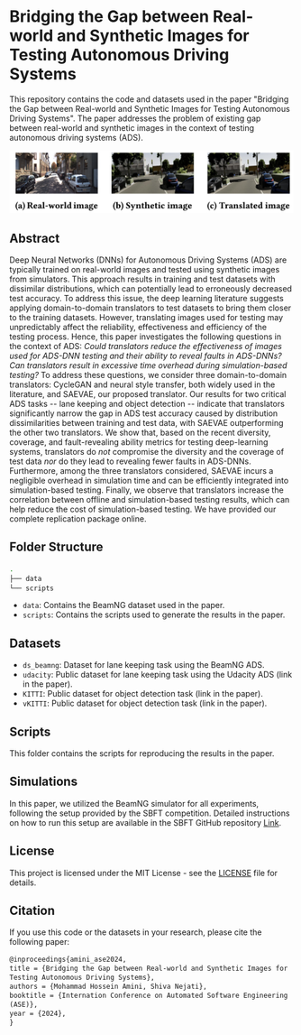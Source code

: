 # Bridging the Gap between Real-world and Synthetic Images for Testing Autonomous Driving Systems

This repository contains the code and datasets used in the paper "Bridging the Gap between Real-world and Synthetic Images for Testing Autonomous Driving Systems". The paper addresses the problem of existing gap between real-world and synthetic images in the context of testing autonomous driving systems (ADS).

<img src="fig.png" width="900">

## Abstract

Deep Neural Networks (DNNs) for Autonomous Driving Systems (ADS) are typically trained on real-world images and tested using synthetic images from simulators. This approach results in training and test datasets with dissimilar distributions, which can potentially lead to erroneously decreased test accuracy. To address this issue, the deep learning literature suggests applying domain-to-domain translators to test datasets to bring them closer to the training datasets. However, translating images used for testing may unpredictably affect the reliability, effectiveness and efficiency of the testing process.  Hence, this paper investigates the following questions in the context of ADS: *Could translators reduce the effectiveness of  images used for ADS-DNN testing and their ability to reveal faults in ADS-DNNs? Can translators result in excessive time overhead during simulation-based testing?* To address these questions, we consider three domain-to-domain translators: CycleGAN and neural style transfer, both widely used in the  literature, and SAEVAE, our proposed translator.  Our results for two critical ADS tasks -- lane keeping and object detection -- indicate that translators significantly narrow the gap in ADS test accuracy caused by distribution dissimilarities between training and test data, with SAEVAE outperforming the other two translators. We  show that, based on the recent diversity, coverage, and fault-revealing ability metrics for testing deep-learning systems, translators do *not* compromise the diversity and the coverage of test data  *nor* do they lead to revealing fewer faults in ADS-DNNs. Furthermore, among the three translators considered, SAEVAE incurs a negligible overhead in simulation time and can be efficiently integrated into simulation-based testing. Finally, we observe that translators increase the correlation between offline and simulation-based testing results, which can help reduce the cost of simulation-based testing. We have provided our complete replication package online.

## Folder Structure

```bash
.
├── data
└── scripts
```

- `data`: Contains the BeamNG dataset used in the paper.
- `scripts`: Contains the scripts used to generate the results in the paper.

## Datasets

- `ds_beamng`: Dataset for lane keeping task using the BeamNG ADS.
- `udacity`: Public dataset for lane keeping task using the Udacity ADS (link in the paper).
- `KITTI`: Public dataset for object detection task (link in the paper).
- `vKITTI`: Public dataset for object detection task (link in the paper).

## Scripts

This folder contains the scripts for reproducing the results in the paper.

##  Simulations
In this paper, we utilized the BeamNG simulator for all experiments, following the setup provided by the SBFT competition. Detailed instructions on how to run this setup are available in the SBFT GitHub repository [Link](https://github.com/sbft-cps-tool-competition/cps-tool-competition).

## License

This project is licensed under the MIT License - see the [LICENSE](./LICENSE) file for details.


## Citation

If you use this code or the datasets in your research, please cite the following paper:

```
@inproceedings{amini_ase2024,
title = {Bridging the Gap between Real-world and Synthetic Images for Testing Autonomous Driving Systems},
authors = {Mohammad Hossein Amini, Shiva Nejati},
booktitle = {Internation Conference on Automated Software Engineering (ASE)},
year = {2024},
}
```

